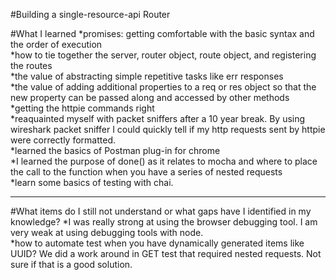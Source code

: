 #Building a single-resource-api Router  

#What I learned
*promises: getting comfortable with the basic syntax and the order of execution  
*how to tie together the server, router object, route object, and registering the routes  
*the value of abstracting simple repetitive tasks like err responses  
*the value of adding additional properties to a req or res object so that the new property can be passed along and accessed by other methods  
*getting the httpie commands right  
*reaquainted myself with packet sniffers after a 10 year break.  By using   wireshark packet sniffer I could quickly tell if my http requests sent by httpie   were correctly formatted.  
*learned the basics of Postman plug-in for chrome  
*I learned the purpose of done() as it relates to mocha and where to place the call to the function when you have a series of nested requests  
*learn some basics of testing with chai.  
****
#What items do I still not understand or what gaps have I identified in my knowledge?
*I was really strong at using the browser debugging tool.  I am very weak at using debugging tools with node.  
*how to automate test when you have dynamically generated items like UUID?  We did a work around in GET test that required nested requests.  Not sure if that is a good solution.  
